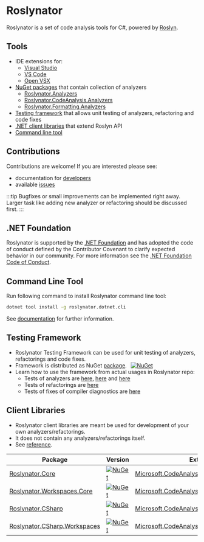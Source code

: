 # Roslynator

Roslynator is a set of code analysis tools for C#, powered by [Roslyn](https://github.com/dotnet/roslyn).

## Tools

- IDE extensions for:
  - [Visual Studio](https://marketplace.visualstudio.com/items?itemName=josefpihrt.Roslynator2022)
  - [VS Code](https://marketplace.visualstudio.com/items?itemName=josefpihrt-vscode.roslynator)
  - [Open VSX](https://open-vsx.org/extension/josefpihrt-vscode/roslynator)
- [NuGet packages](#nuget-packages) that contain collection of analyzers
  - [Roslynator.Analyzers](https://www.nuget.org/packages/Roslynator.Analyzers)
  - [Roslynator.CodeAnalysis.Analyzers](https://www.nuget.org/packages/Roslynator.CodeAnalysis.Analyzers)
  - [Roslynator.Formatting.Analyzers](https://www.nuget.org/packages/Roslynator.Formatting.Analyzers)
- [Testing framework](testing) that allows unit testing of analyzers, refactoring and code fixes
- [.NET client libraries](ref) that extend Roslyn API
- [Command line tool](cli)

## Contributions

Contributions are welcome! If you are interested please see:
- documentation for [developers](developers)
- available [issues](https://github.com/JosefPihrt/Roslynator/issues?q=is%3Aissue+is%3Aopen+sort%3Aupdated-desc+label%3Aup-for-grabs)

:::tip
Bugfixes or small improvements can be implemented right away. Larger task like adding new analyzer or refactoring should be discussed first.
:::

## .NET Foundation

Roslynator is supported by the [.NET Foundation](https://www.dotnetfoundation.org/projects)
and has adopted the code of conduct defined by the Contributor Covenant to clarify expected behavior in our community.
For more information see the [.NET Foundation Code of Conduct](https://dotnetfoundation.org/code-of-conduct).

## Command Line Tool

Run following command to install Roslynator command line tool:
```sh
dotnet tool install -g roslynator.dotnet.cli
```

See [documentation](cli) for further information.

## Testing Framework

- Roslynator Testing Framework can be used for unit testing of analyzers, refactorings and code fixes.
- Framework is distributed as NuGet [package](https://www.nuget.org/packages/Roslynator.Testing.CSharp.Xunit). &ensp;[![NuGet](https://img.shields.io/nuget/v/Roslynator.Testing.CSharp.Xunit.svg)](https://www.nuget.org/packages/Roslynator.Testing.CSharp.Xunit)
- Learn how to use the framework from actual usages in Roslynator repo:
  - Tests of analyzers are [here](https://github.com/JosefPihrt/Roslynator/tree/main/src/Tests/Analyzers.Tests), [here](https://github.com/JosefPihrt/Roslynator/tree/main/src/Tests/CodeAnalysis.Analyzers.Tests) and [here](https://github.com/JosefPihrt/Roslynator/tree/main/src/Tests/Formatting.Analyzers.Tests)
  - Tests of refactorings are [here](https://github.com/JosefPihrt/Roslynator/tree/main/src/Tests/Refactorings.Tests)
  - Tests of fixes of compiler diagnostics are [here](https://github.com/JosefPihrt/Roslynator/tree/main/src/Tests/CodeFixes.Tests)

## Client Libraries

- Roslynator client libraries are meant be used for development of your own analyzers/refactorings.
- It does not contain any analyzers/refactorings itself.
- See [reference](ref).

| Package | Version | Extends |
| --- | --- | --- |
| [Roslynator.Core](https://www.nuget.org/packages/Roslynator.Core) | [![NuGet](https://img.shields.io/nuget/v/Roslynator.Core.svg)](https://www.nuget.org/packages/Roslynator.Core) | [Microsoft.CodeAnalysis.Common](https://www.nuget.org/packages/Microsoft.CodeAnalysis.Common) |
| [Roslynator.Workspaces.Core](https://www.nuget.org/packages/Roslynator.Workspaces.Core) | [![NuGet](https://img.shields.io/nuget/v/Roslynator.Workspaces.Core.svg)](https://www.nuget.org/packages/Roslynator.Workspaces.Core) | [Microsoft.CodeAnalysis.Workspaces.Common](https://www.nuget.org/packages/Microsoft.CodeAnalysis.Workspaces.Common) |
| [Roslynator.CSharp](https://www.nuget.org/packages/Roslynator.CSharp) | [![NuGet](https://img.shields.io/nuget/v/Roslynator.CSharp.svg)](https://www.nuget.org/packages/Roslynator.CSharp) | [Microsoft.CodeAnalysis.CSharp](https://www.nuget.org/packages/Microsoft.CodeAnalysis.CSharp) |
| [Roslynator.CSharp.Workspaces](https://www.nuget.org/packages/Roslynator.CSharp.Workspaces) | [![NuGet](https://img.shields.io/nuget/v/Roslynator.CSharp.Workspaces.svg)](https://www.nuget.org/packages/Roslynator.CSharp.Workspaces) | [Microsoft.CodeAnalysis.CSharp.Workspaces](https://www.nuget.org/packages/Microsoft.CodeAnalysis.CSharp.Workspaces) |

